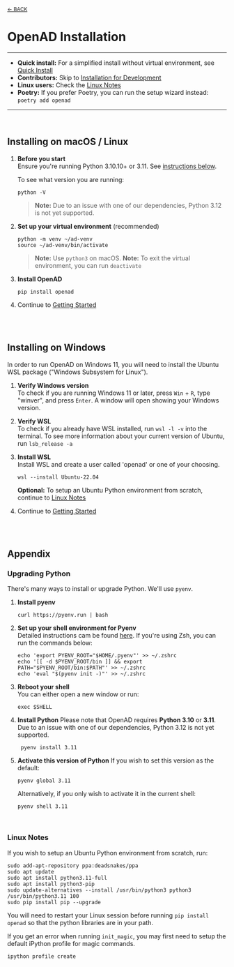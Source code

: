 <sub>[&larr; BACK](../README.md#openad)</sub>

# OpenAD Installation

---

- **Quick install:** For a simplified install without virtual environment, see [Quick Install](../README.md#quick-install)
- **Contributors:** Skip to [Installation for Development](README_developers.md#installation-for-development)<br>
- **Linux users:** Check the [Linux Notes](#linux-notes)<br>
- **Poetry:** If you prefer Poetry, you can run the setup wizard instead: `poetry add openad`

---

<br>

## Installing on macOS / Linux

<!-- Note: step 1 & 2 are repeated, make sure any updates are done in both places -->
1.  **Before you start**<br>
    Ensure you're running Python 3.10.10+ or 3.11. See [instructions below](#upgrading-python).

    To see what version you are running:

        python -V

    > **Note:** Due to an issue with one of our dependencies, Python 3.12 is not yet supported.

1.  **Set up your virtual environment** (recommended)<br>

        python -m venv ~/ad-venv
        source ~/ad-venv/bin/activate

    > **Note:** Use `python3` on macOS.
    > **Note:** To exit the virtual environment, you can run `deactivate`

1.  **Install OpenAD**

        pip install openad

2.  Continue to [Getting Started]

<br><br>

## Installing on Windows

In order to run OpenAD on Windows 11, you will need to install the Ubuntu WSL package ("Windows Subsystem for Linux").

1.  **Verify Windows version**<br>
    To check if you are running Windows 11 or later, press `Win` + `R`, type "winver", and press `Enter`. A window will open showing your Windows version.

1.  **Verify WSL**<br>
    To check if you already have WSL installed, run `wsl -l -v` into the terminal. To see more information about your current version of Ubuntu, run `lsb_release -a`

1.  **Install WSL**<br>
    Install WSL and create a user called 'openad' or one of your choosing.

        wsl --install Ubuntu-22.04

    **Optional:** To setup an Ubuntu Python environment from scratch, continue to <a href="#linux-notes">Linux Notes</a>

2.  Continue to [Getting Started]

<br><br>

## Appendix

### Upgrading Python

There's many ways to install or upgrade Python. We'll use `pyenv`.

1.  **Install pyenv**

        curl https://pyenv.run | bash
    
1.  **Set up your shell environment for Pyenv**<br>
    Detailed instructions cam be found [here](https://github.com/pyenv/pyenv?tab=readme-ov-file#set-up-your-shell-environment-for-pyenv). If you're using Zsh, you can run the commands below:

        echo 'export PYENV_ROOT="$HOME/.pyenv"' >> ~/.zshrc
        echo '[[ -d $PYENV_ROOT/bin ]] && export PATH="$PYENV_ROOT/bin:$PATH"' >> ~/.zshrc
        echo 'eval "$(pyenv init -)"' >> ~/.zshrc
    
1.  **Reboot your shell**<br>
    You can either open a new window or run:

        exec $SHELL

1. **Install Python**
    Please note that OpenAD requires **Python 3.10** or **3.11**. Due to an issue with one of our dependencies, Python 3.12 is not yet supported.
    
        pyenv install 3.11

2.  **Activate this version of Python**
    If you wish to set this version as the default:

        pyenv global 3.11
        
    Alternatively, if you only wish to activate it in the current shell:

        pyenv shell 3.11

<br>

### Linux Notes

If you wish to setup an Ubuntu Python environment from scratch, run:

    sudo add-apt-repository ppa:deadsnakes/ppa
    sudo apt update
    sudo apt install python3.11-full
    sudo apt install python3-pip
    sudo update-alternatives --install /usr/bin/python3 python3 /usr/bin/python3.11 100
    sudo pip install pip --upgrade

You will need to restart your Linux session before running `pip install openad` so that the python libraries are in your path.

If you get an error when running `init_magic`, you may first need to setup the default iPython profile for magic commands.

    ipython profile create

[Getting Started]: README_getting-started.md
